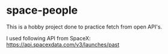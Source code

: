 # space-people

This is a hobby project done to practice fetch from open API's. 

I used following API from SpaceX: https://api.spacexdata.com/v3/launches/past 
